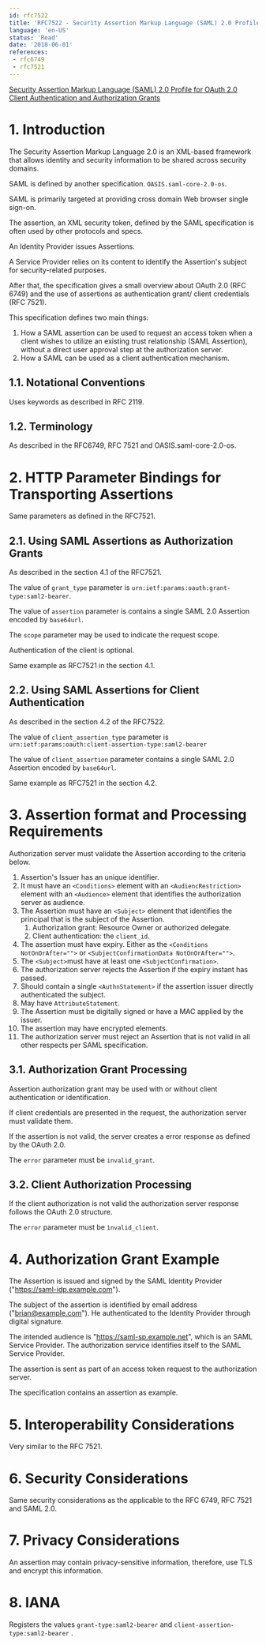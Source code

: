 ```yaml
---
id: rfc7522
title: 'RFC7522 - Security Assertion Markup Language (SAML) 2.0 Profile for OAuth 2.0 Client Authentication and Authorization Grants'
language: 'en-US'
status: 'Read'
date: '2018-06-01'
references:
 - rfc6749
 - rfc7521
---
```


[Security Assertion Markup Language (SAML) 2.0 Profile for OAuth 2.0 Client Authentication and Authorization Grants](https://tools.ietf.org/html/rfc7522)

# 1. Introduction

The Security Assertion Markup Language 2.0 is an XML-based framework that allows identity and security information to be shared across security domains.

SAML is defined by another specification. `OASIS.saml-core-2.0-os`.

SAML is primarily targeted at providing cross domain Web browser single sign-on.

The assertion, an XML security token, defined by the SAML specification is often used by other protocols and specs.

An Identity Provider issues Assertions.

A Service Provider relies on its content to identify the Assertion's subject for security-related purposes.

After that, the specification gives a small overview about OAuth 2.0 (RFC 6749) and the use of assertions as authentication grant/ client credentials (RFC 7521).

This specification defines two main things:

1. How a SAML assertion can be used to request an access token when a client wishes to utilize an existing trust relationship (SAML Assertion), without a direct user approval step at the authorization server.
2. How a SAML can be used as a client authentication mechanism.

## 1.1. Notational Conventions

Uses keywords as described in RFC 2119.

## 1.2. Terminology

As described in the RFC6749, RFC 7521 and OASIS.saml-core-2.0-os.

# 2. HTTP Parameter Bindings for Transporting Assertions

Same parameters as defined in the RFC7521.

## 2.1. Using SAML Assertions as Authorization Grants

As described in the section 4.1 of the RFC7521.

The value of `grant_type` parameter is `urn:ietf:params:oauth:grant-type:saml2-bearer`.

The value of `assertion` parameter is contains a single SAML 2.0 Assertion encoded by `base64url`.

The `scope` parameter may be used to indicate the request scope.

Authentication of the client is optional.

Same example as RFC7521 in the section 4.1.

## 2.2. Using SAML Assertions for Client Authentication

As described in the section 4.2 of the RFC7522.

The value of `client_assertion_type` parameter is `urn:ietf:params:oauth:client-assertion-type:saml2-bearer`

The value of `client_assertion` parameter contains a single SAML 2.0 Assertion encoded by `base64url`.

Same example as RFC7521 in the section 4.2.

# 3. Assertion format and Processing Requirements

Authorization server must validate the Assertion according to the criteria below.

1. Assertion's Issuer has an unique identifier.
2. It must have an `<Conditions>` element with an `<AudiencRestriction>` element with an `<Audience>` element that identifies the authorization server as audience.
3. The Assertion must have an `<Subject>` element that identifies the principal that is the subject of the Assertion.
   1. Authorization grant: Resource Owner or authorized delegate.
   2. Client authentication: the `client_id`.
4. The assertion must have expiry. Either as the `<Conditions NotOnOrAfter="">` or `<SubjectConfirmationData NotOnOrAfter="">`.
5. The `<Subject>`must have at least one `<SubjectConfirmation>`.
6. The authorization server rejects the Assertion if the expiry instant has passed.
7. Should contain a single `<AuthnStatement>` if the assertion issuer directly authenticated the subject.
8. May have `AttributeStatement`.
9. The Assertion must be digitally signed or have a MAC applied by the issuer.
10. The assertion may have encrypted elements.
11. The authorization server must reject an Assertion that is not valid in all other respects per SAML specification.

## 3.1. Authorization Grant Processing

Assertion authorization grant may be used with or without client authentication or identification. 

If client credentials are presented in the request, the authorization server must validate them.

If the assertion is not valid, the server creates a error response as defined by the OAuth 2.0.

The `error` parameter must be `invalid_grant`.

## 3.2. Client Authorization Processing

If the client authorization is not valid the authorization server response follows the OAuth 2.0 structure.

The `error` parameter must be `ìnvalid_client`.

# 4. Authorization Grant Example

The Assertion is issued and signed by the SAML Identity Provider ("https://saml-idp.example.com").

The subject of the assertion is identified by email address ("brian@example.com"). He authenticated to the Identity Provider through digital signature.

The intended audience is "https://saml-sp.example.net", which is an SAML Service Provider. The authorization service identifies itself to the SAML Service Provider.

The assertion is sent as part of an access token request to the authorization server.

The specification contains an assertion as example.

# 5. Interoperability Considerations

Very similar to the RFC 7521.

# 6. Security Considerations

Same security considerations as the applicable to the RFC 6749, RFC 7521 and SAML 2.0.

# 7. Privacy Considerations

An assertion may contain privacy-sensitive information, therefore, use TLS and encrypt this information.

# 8. IANA

Registers the values `grant-type:saml2-bearer` and `client-assertion-type:saml2-bearer` .





